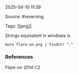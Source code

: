 
2025-04-10 11:39

Source: #reversing 

Tags: [[png]] 



Strings equivalent in windows is 
```
more flare-on.png | findstr "."
```
### References
Flare-on 2014 C2